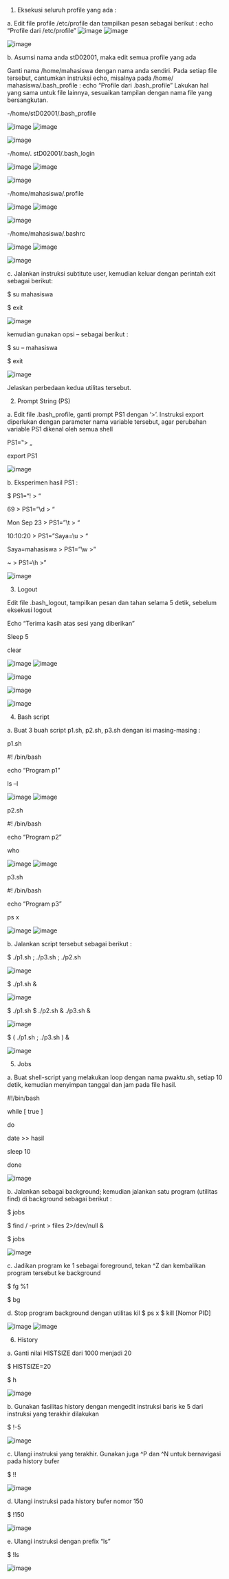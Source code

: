 
1. Eksekusi seluruh profile yang ada : 

a. Edit file profile /etc/profile dan tampilkan pesan sebagai berikut : 
echo “Profile dari /etc/profile” 
![image](https://github.com/user-attachments/assets/bb5b4f9f-163a-4281-986c-0694fa3e312e)
![image](https://github.com/user-attachments/assets/73088f21-b8c0-4d0e-b3ed-0918b31ffe78)

![image](https://github.com/user-attachments/assets/eeda353e-bc38-4523-ad39-1817c6fef0e5)

b. Asumsi nama anda stD02001, maka edit semua profile yang ada 

Ganti nama /home/mahasiswa dengan nama anda sendiri. Pada setiap 
file tersebut, cantumkan instruksi echo, misalnya pada /home/ mahasiswa/.bash_profile : 
echo “Profile dari .bash_profile” 
Lakukan hal yang sama untuk file lainnya, sesuaikan tampilan dengan nama file yang 
bersangkutan. 

-/home/stD02001/.bash_profile 

![image](https://github.com/user-attachments/assets/a0e4e9be-56c3-4bf3-a20b-4044c6a7eba3)
![image](https://github.com/user-attachments/assets/b47ae4eb-da90-4af8-a9d0-2e58df6eaccb)

![image](https://github.com/user-attachments/assets/fc3ae74d-7305-4578-83a2-cdd320f4df81)

-/home/. stD02001/.bash_login 

![image](https://github.com/user-attachments/assets/dada8fd5-5593-46a2-876c-077b955aa74b)
![image](https://github.com/user-attachments/assets/bba68842-3c4c-4e17-917a-d871b15de7ba)

![image](https://github.com/user-attachments/assets/225878fa-8eea-460f-adc3-b67283222aef)

-/home/mahasiswa/.profile 

![image](https://github.com/user-attachments/assets/90601023-b0a3-413f-acfa-37550a7b6251)
![image](https://github.com/user-attachments/assets/7fa9a68e-b8f8-4e33-a430-0d03037d2efa)

![image](https://github.com/user-attachments/assets/6bfd5935-44e1-4605-82c5-4d4deaf30099)

-/home/mahasiswa/.bashrc 

![image](https://github.com/user-attachments/assets/af46ebe0-8162-4e7a-afc5-a1c20e8825fe)
![image](https://github.com/user-attachments/assets/2ae2b082-c2a7-4bd3-b5ca-5fda6927f4d2)

![image](https://github.com/user-attachments/assets/26de372a-265b-43f8-bb1e-af25e326eea6)

c. Jalankan instruksi subtitute user, kemudian keluar dengan perintah exit sebagai berikut: 

$ su mahasiswa 

$ exit 

![image](https://github.com/user-attachments/assets/57e9b366-da69-477a-b1e7-73d4db6dc652)

kemudian gunakan opsi – sebagai berikut : 

$ su – mahasiswa

$ exit 

![image](https://github.com/user-attachments/assets/20ffc67e-7179-4d7e-a6e5-05fbe498b56d)

Jelaskan perbedaan kedua utilitas tersebut. 

2. Prompt String (PS) 

a. Edit file .bash_profile, ganti prompt PS1 dengan ‘>’. Instruksi export diperlukan dengan 
parameter nama variable tersebut, agar perubahan variable PS1 dikenal oleh semua shell 

PS1=‟> „ 

export PS1 

![image](https://github.com/user-attachments/assets/e2a23251-d900-4e88-b58a-295070004373)

b. Eksperimen hasil PS1 :

$ PS1=“\! > “ 

69 > PS1=”\d > “ 

Mon Sep 23 > PS1=”\t > “ 

10:10:20 > PS1=”Saya=\u > “ 

Saya=mahasiswa > PS1=”\w >” 

~ > PS1=\h >” 

![image](https://github.com/user-attachments/assets/4fa31bd3-4c6f-4e94-8ee7-38e69aa11be0)

3. Logout 

Edit file .bash_logout, tampilkan pesan dan tahan selama 5 detik, sebelum eksekusi logout 

Echo “Terima kasih atas sesi yang diberikan”

Sleep 5 

clear 

![image](https://github.com/user-attachments/assets/fb0f5e4b-7847-4664-8f7b-f5f8f807895c)
![image](https://github.com/user-attachments/assets/34abb21d-1ee4-47bc-9370-e2032df4f533)

![image](https://github.com/user-attachments/assets/2bd34617-2f28-4849-a590-9f78c62a4c47)

![image](https://github.com/user-attachments/assets/6d660de5-b4ee-46b9-a1a8-88c2ffbeddb8)

![image](https://github.com/user-attachments/assets/81d10e91-efb3-4af0-86b9-a030e576e05c)

4. Bash script 

a. Buat 3 buah script p1.sh, p2.sh, p3.sh dengan isi masing-masing : 

p1.sh 

#! /bin/bash 

echo “Program p1” 

ls –l 

![image](https://github.com/user-attachments/assets/f151442d-1f12-4eb2-8ee7-3903ae1c5e9e)
![image](https://github.com/user-attachments/assets/6f7f6cb8-b88e-489d-8632-ffc4aec0dd34)

p2.sh 

#! /bin/bash 

echo “Program p2” 

who 

![image](https://github.com/user-attachments/assets/40ffa8b3-f6e2-4e50-818e-bc5cb30f1292)
![image](https://github.com/user-attachments/assets/47bee1b3-c51b-49f5-b79a-e6333ba18fc8)

p3.sh 

#! /bin/bash 

echo “Program p3” 

ps x 

![image](https://github.com/user-attachments/assets/e972cf2c-03dc-4e94-8143-62d5962a7486)
![image](https://github.com/user-attachments/assets/3354756a-87f7-4b37-91fd-4957c914b36d)

b. Jalankan script tersebut sebagai berikut : 

$ ./p1.sh ; ./p3.sh ; ./p2.sh 

![image](https://github.com/user-attachments/assets/ea64d7e6-6a88-4e17-8c07-df03fba6c54c)

$ ./p1.sh & 

![image](https://github.com/user-attachments/assets/e7f97df1-6fae-4e48-8b56-beb8bccfbe83)

$ ./p1.sh $ ./p2.sh & ./p3.sh & 

![image](https://github.com/user-attachments/assets/b0eb379d-e603-466f-829f-57382ed5ca88)

$ ( ./p1.sh ; ./p3.sh ) & 

![image](https://github.com/user-attachments/assets/1b8bbafa-d6f1-4cde-82c1-7ff4c57be2d8)

5. Jobs 

a. Buat shell-script yang melakukan loop dengan nama pwaktu.sh, 
setiap 10 detik, kemudian menyimpan tanggal dan jam pada file hasil.

#!/bin/bash 

while [ true ] 

do 

date >> hasil 

sleep 10 

done 

![image](https://github.com/user-attachments/assets/5e17896c-28dd-4ea8-9047-ed7b39e39611)

b. Jalankan sebagai background; kemudian jalankan satu program (utilitas find) di background 
sebagai berikut : 

$ jobs 

$ find / -print > files 2>/dev/null & 

$ jobs 

![image](https://github.com/user-attachments/assets/25ba1380-cc35-4a34-b227-8ab1f317346d)

c. Jadikan program ke 1 sebagai foreground, tekan ^Z dan kembalikan program tersebut ke 
background 

$ fg %1 

$ bg 

d. Stop program background dengan utilitas kil 
$ ps x 
$ kill [Nomor PID] 

![image](https://github.com/user-attachments/assets/a360c079-4881-4310-a603-3ef8e0528cec)
![image](https://github.com/user-attachments/assets/f205e83d-90f4-4584-9d78-1ce646b9aeaa)

6. History 

a. Ganti nilai HISTSIZE dari 1000 menjadi 20 

$ HISTSIZE=20 

$ h 

![image](https://github.com/user-attachments/assets/29884e6b-c5cb-476d-92b6-3e0b8d8c62dc)

b. Gunakan fasilitas history dengan mengedit instruksi baris ke 5 dari instruksi yang terakhir
dilakukan 

$ !-5 

![image](https://github.com/user-attachments/assets/507315da-b89b-442a-b617-d986f87406c8)

c. Ulangi instruksi yang terakhir. Gunakan juga ^P dan ^N untuk bernavigasi pada history bufer 

$ !! 

![image](https://github.com/user-attachments/assets/45ee23cf-e9e4-43ad-ae78-8c4cf4462630)

d. Ulangi instruksi pada history bufer nomor 150 

$ !150 

![image](https://github.com/user-attachments/assets/d1264dc6-d2eb-48be-bcf5-af0491470094)

e. Ulangi instruksi dengan prefix “ls” 

$ !ls

![image](https://github.com/user-attachments/assets/224e3c71-c7ab-46a6-a547-239b9c7eabaf)
